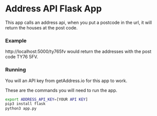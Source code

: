 # Address API Flask App

This app calls an address api, when you put a postcode in the url, it will return the houses at the post code.

### Example

http://localhost:5000/ty765fv would return the addresses with the post code TY76 5FV.

### Running

You will an API key from getAddress.io for this app to work.

These are the commands you will need to run the app.

```bash
export ADDRESS_API_KEY=[YOUR API KEY]
pip3 install flask
python3 app.py
```